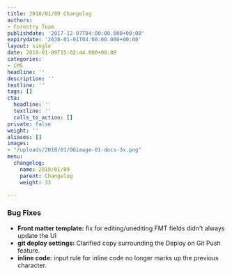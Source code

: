 ```yaml
---
title: 2018/01/09 Changelog
authors:
- Forestry Team
publishdate: '2017-12-07T04:00:00.000+00:00'
expirydate: '2030-01-01T04:00:00.000+00:00'
layout: single
date: 2018-01-09T15:02:44.000+00:00
categories:
- CMS
headline: ''
description: ''
textline: ''
tags: []
cta:
  headline: ''
  textline: ''
  calls_to_action: []
private: false
weight: ''
aliases: []
images:
- "/uploads/2018/01/OGimage-01-docs-3x.png"
menu:
  changelog:
    name: 2018/01/09
    parent: Changelog
    weight: 33

---
```

### Bug Fixes

* **Front matter template:** fix for editing/unediting FMT fields didn't always update the UI
* **git deploy settings:** Clarified copy surrounding the Deploy on Git Push feature. 
* **inline code:** input rule for inline code no longer marks up the previous character.